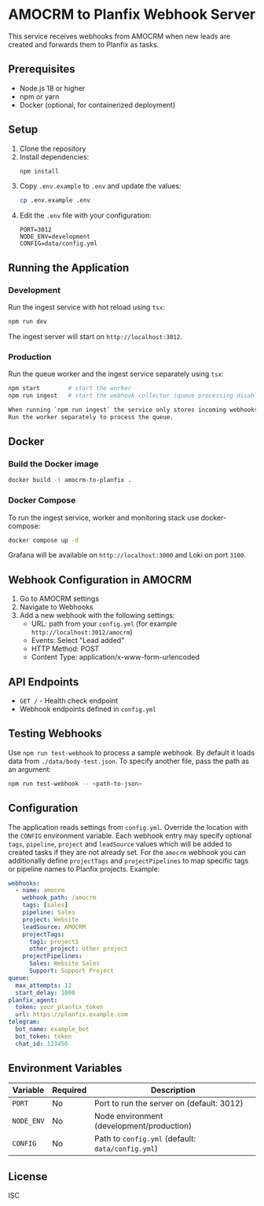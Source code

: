 # AMOCRM to Planfix Webhook Server

This service receives webhooks from AMOCRM when new leads are created and forwards them to Planfix as tasks.

## Prerequisites

- Node.js 18 or higher
- npm or yarn
- Docker (optional, for containerized deployment)

## Setup

1. Clone the repository
2. Install dependencies:
   ```bash
   npm install
   ```
3. Copy `.env.example` to `.env` and update the values:
   ```bash
   cp .env.example .env
   ```
4. Edit the `.env` file with your configuration:
   ```
   PORT=3012
   NODE_ENV=development
   CONFIG=data/config.yml
   ```

## Running the Application

### Development

Run the ingest service with hot reload using `tsx`:

```bash
npm run dev
```

The ingest server will start on `http://localhost:3012`.

### Production

Run the queue worker and the ingest service separately using `tsx`:

```bash
npm start        # start the worker
npm run ingest   # start the webhook collector (queue processing disabled)

When running `npm run ingest` the service only stores incoming webhooks.
Run the worker separately to process the queue.
```

## Docker

### Build the Docker image

```bash
docker build -t amocrm-to-planfix .
```

### Docker Compose

To run the ingest service, worker and monitoring stack use docker-compose:

```bash
docker compose up -d
```

Grafana will be available on `http://localhost:3000` and Loki on port `3100`.

## Webhook Configuration in AMOCRM

1. Go to AMOCRM settings
2. Navigate to Webhooks
3. Add a new webhook with the following settings:
   - URL: path from your `config.yml` (for example `http://localhost:3012/amocrm`)
   - Events: Select "Lead added"
   - HTTP Method: POST
   - Content Type: application/x-www-form-urlencoded

## API Endpoints

- `GET /` - Health check endpoint
 - Webhook endpoints defined in `config.yml`

## Testing Webhooks

Use `npm run test-webhook` to process a sample webhook. By default it loads data from `./data/body-test.json`.
To specify another file, pass the path as an argument:

```bash
npm run test-webhook -- <path-to-json>
```

## Configuration

The application reads settings from `config.yml`. Override the location with the `CONFIG` environment variable.
Each webhook entry may specify optional `tags`, `pipeline`, `project` and `leadSource` values which will be added to created tasks if they are not already set.
For the `amocrm` webhook you can additionally define `projectTags` and `projectPipelines` to map specific tags or pipeline names to Planfix projects.
Example:

```yml
webhooks:
  - name: amocrm
    webhook_path: /amocrm
    tags: [sales]
    pipeline: Sales
    project: Website
    leadSource: AMOCRM
    projectTags:
      tag1: project1
      other_project: other project
    projectPipelines:
      Sales: Website Sales
      Support: Support Project
queue:
  max_attempts: 12
  start_delay: 1000
planfix_agent:
  token: your_planfix_token
  url: https://planfix.example.com
telegram:
  bot_name: example_bot
  bot_token: token
  chat_id: 123456
```

## Environment Variables

| Variable | Required | Description |
|----------|----------|-------------|
| `PORT` | No | Port to run the server on (default: 3012) |
| `NODE_ENV` | No | Node environment (development/production) |
| `CONFIG` | No | Path to `config.yml` (default: `data/config.yml`) |

## License

ISC
